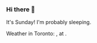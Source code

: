 ### Hi there :wave:

It's Sunday! I'm probably sleeping.

Weather in Toronto: <html>, at <head><title>504 Gateway Time-out</title></head>.
